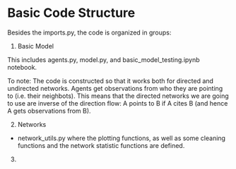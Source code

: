 # Basic Code Structure

Besides the imports.py, the code is organized in groups:

1. Basic Model

This includes agents.py, model.py, and basic_model_testing.ipynb notebook.

To note: The code is constructed so that it works both for directed and undirected networks. Agents get observations from who they are pointing to (i.e. their neighbots). 
This means that the directed networks we are going to use are inverse of the direction flow: A points to B if A cites B (and hence A gets observations from B).

2. Networks

- network_utils.py where the plotting functions, as well as some cleaning functions and the network statistic functions are defined.

3. 
